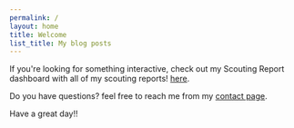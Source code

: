 ```yaml
---
permalink: /
layout: home
title: Welcome
list_title: My blog posts
---
```



If you're looking for something interactive, check out my Scouting Report dashboard with all of my scouting reports! [here](https://colin-sanders.shinyapps.io/shinydash/).

Do you have questions? feel free to reach me from my [contact page][contact].


Have a great day!!

[gh-site]: https://pages.github.com/
[minima]: https://github.com/jekyll/minima/tree/2.5-stable
[jk]: https://jekyllrb.com/
[gh]: https://help.github.com/en/github/working-with-github-pages
[issue]: https://github.com/jsanz/gh-pages-minima-starter/issues/new/choose
[contact]: https://jorgesanz.net/contact/

